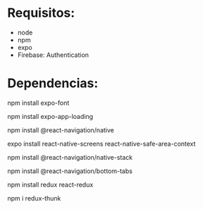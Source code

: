 # Requisitos:
- node
- npm
- expo
- Firebase: Authentication

# Dependencias:
npm install expo-font

npm install expo-app-loading

npm install @react-navigation/native

expo install react-native-screens react-native-safe-area-context

npm install @react-navigation/native-stack

npm install @react-navigation/bottom-tabs

npm install redux react-redux

npm i redux-thunk